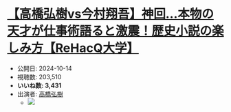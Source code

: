 # [【高橋弘樹vs今村翔吾】神回…本物の天才が仕事術語ると激震！歴史小説の楽しみ方【ReHacQ大学】](https://www.youtube.com/watch?v=Vu9zgRxl31s)
-   公開日: 2024-10-14
-   視聴数: 203,510
-   **いいね数: 3,431**
-   出演者: [高橋弘樹](/rehacq_fan/people/高橋弘樹 "wikilink")
    - [![](https://img.youtube.com/vi/Vu9zgRxl31s/hqdefault.jpg)](https://www.youtube.com/watch?v=Vu9zgRxl31s)
